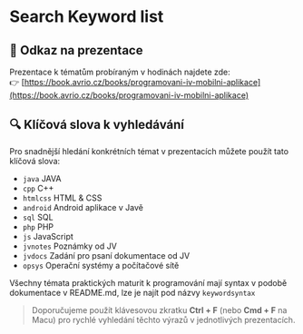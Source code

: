 # Search Keyword list

## 🔗 Odkaz na prezentace
Prezentace k tématům probíraným v hodinách najdete zde:  
👉 [https://book.avrio.cz/books/programovani-iv-mobilni-aplikace](https://book.avrio.cz/books/programovani-iv-mobilni-aplikace)

## 🔍 Klíčová slova k vyhledávání
Pro snadnější hledání konkrétních témat v prezentacích můžete použít tato klíčová slova:

- `java` JAVA
- `cpp` C++
- `htmlcss` HTML & CSS
- `android` Android aplikace v Javě
- `sql` SQL
- `php` PHP
- `js` JavaScript
- `jvnotes` Poznámky od JV
- `jvdocs` Zadání pro psaní dokumentace od JV
- `opsys` Operační systémy a počítačové sítě

Všechny témata praktických maturit k programování mají syntax v podobě dokumentace v README.md, lze je najít pod názvy `keywordsyntax`

> Doporučujeme použít klávesovou zkratku **Ctrl + F** (nebo **Cmd + F** na Macu) pro rychlé vyhledání těchto výrazů v jednotlivých prezentacích.
